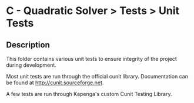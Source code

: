 
# C - Quadratic Solver > Tests > Unit Tests

## Description
This folder contains various unit tests to ensure integrity of the project during development.

Most unit tests are run through the official cunit library. Documentation can be found at http://cunit.sourceforge.net.

A few tests are run through Kapenga's custom Cunit Testing Library.
